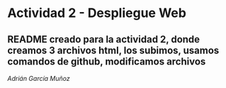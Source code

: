 # Actividad 2 - Despliegue Web
## README creado para la actividad 2, donde creamos 3 archivos html, los subimos, usamos comandos de github, modificamos archivos
*Adrián García Muñoz*
